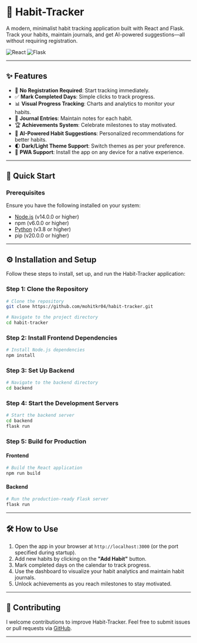 # 📱 Habit-Tracker

A modern, minimalist habit tracking application built with React and Flask. Track your habits, maintain journals, and get AI-powered suggestions—all without requiring registration.

![React](https://img.shields.io/badge/React-18.2.0-61DAFB?logo=react) ![Flask](https://img.shields.io/badge/Flask-2.0.1-000000?logo=flask)

---

## ✨ Features

- 🔐 **No Registration Required**: Start tracking immediately.
- ✅ **Mark Completed Days**: Simple clicks to track progress.
- 📊 **Visual Progress Tracking**: Charts and analytics to monitor your habits.
- 📝 **Journal Entries**: Maintain notes for each habit.
- 🏆 **Achievements System**: Celebrate milestones to stay motivated.
- 🤖 **AI-Powered Habit Suggestions**: Personalized recommendations for better habits.
- 🌓 **Dark/Light Theme Support**: Switch themes as per your preference.
- 📱 **PWA Support**: Install the app on any device for a native experience.

---

## 🚀 Quick Start

### Prerequisites

Ensure you have the following installed on your system:

- [Node.js](https://nodejs.org/) (v14.0.0 or higher)
- npm (v6.0.0 or higher)
- [Python](https://www.python.org/) (v3.8 or higher)
- pip (v20.0.0 or higher)

---

## ⚙️ Installation and Setup

Follow these steps to install, set up, and run the Habit-Tracker application:

### Step 1: Clone the Repository

```bash
# Clone the repository
git clone https://github.com/mohitkr04/habit-tracker.git

# Navigate to the project directory
cd habit-tracker
```

### Step 2: Install Frontend Dependencies

```bash
# Install Node.js dependencies
npm install
```

### Step 3: Set Up Backend

```bash
# Navigate to the backend directory
cd backend
```

### Step 4: Start the Development Servers

```bash
# Start the backend server
cd backend
flask run

```

### Step 5: Build for Production

#### Frontend
```bash
# Build the React application
npm run build
```

#### Backend
```bash
# Run the production-ready Flask server
flask run
```

---

## 🛠️ How to Use

1. Open the app in your browser at `http://localhost:3000` (or the port specified during startup).
2. Add new habits by clicking on the **"Add Habit"** button.
3. Mark completed days on the calendar to track progress.
4. Use the dashboard to visualize your habit analytics and maintain habit journals.
5. Unlock achievements as you reach milestones to stay motivated.

---

## 🤝 Contributing

I welcome contributions to improve Habit-Tracker. Feel free to submit issues or pull requests via [GitHub](https://github.com/mohitkr04/habit-tracker).

---
